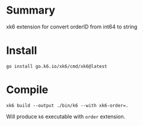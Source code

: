 # Summary
xk6 extension for convert orderID from int64 to string

# Install

```
go install go.k6.io/xk6/cmd/xk6@latest
```

# Compile

```
xk6 build --output ./bin/k6 --with xk6-order=.
```

Will produce `k6` executable with `order` extension.
